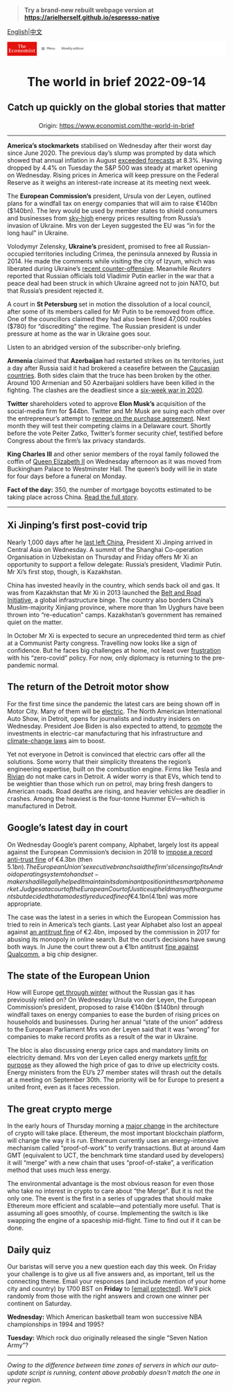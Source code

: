> **Try a brand-new rebuilt webpage version at https://arielherself.github.io/espresso-native**

[English](https://github.com/arielherself/espresso/blob/main/README.md)|[中文](https://github-com.translate.goog/arielherself/espresso/blob/main/README.md?_x_tr_sl=en&_x_tr_tl=zh-CN&_x_tr_hl=zh-CN&_x_tr_pto=wapp)



![The Economist](menubar.png)

# <p align="center">The world in brief 2022-09-14</p>

## <p align="center">Catch up quickly on the global stories that matter</p>

<p align="center">Origin: <a href="https://www.economist.com/the-world-in-brief">https://www.economist.com/the-world-in-brief</a><hr>

<strong>America’s stockmarkets</strong> stabilised on Wednesday after their worst day since June 2020. The previous day’s slump was prompted by data which showed that annual inflation in August [exceeded forecasts](https://www.economist.com/finance-and-economics/2022/09/13/america-still-has-an-inflation-problem) at 8.3%. Having dropped by 4.4% on Tuesday the S&amp;P 500 was steady at market opening on Wednesday. Rising prices in America will keep pressure on the Federal Reserve as it weighs an interest-rate increase at its meeting next week.

The <strong>European Commission’s</strong> president, Ursula von der Leyen, outlined plans for a windfall tax on energy companies that will aim to raise €140bn ($140bn). The levy would be used by member states to shield consumers and businesses from [sky-high](https://www.economist.com/europe/2022/09/05/europe-scrambles-to-protect-citizens-from-sky-high-energy-prices) energy prices resulting from Russia’s invasion of Ukraine. Mrs von der Leyen suggested the EU was “in for the long haul” in Ukraine.

Volodymyr Zelensky, <strong>Ukraine’s </strong>president, promised to free all Russian-occupied territories including Crimea, the peninsula annexed by Russia in 2014. He made the comments while visiting the city of Izyum, which was liberated during Ukraine’s [recent counter-offensive](https://www.economist.com/europe/2022/09/11/is-russia-on-the-run). Meanwhile <em>Reuters </em>reported that Russian officials told Vladimir Putin earlier in the war that a peace deal had been struck in which Ukraine agreed not to join NATO, but that Russia’s president rejected it.

A court in <strong>St Petersburg </strong>set in motion the dissolution of a local council, after some of its members called for Mr Putin to be removed from office. One of the councillors claimed they had also been fined 47,000 roubles ($780) for “discrediting” the regime. The Russian president is under pressure at home as the war in Ukraine goes sour.

Listen to an abridged version of the subscriber-only briefing.

<strong>Armenia </strong>claimed that <strong>Azerbaijan </strong>had restarted strikes on its territories, just a day after Russia said it had brokered a ceasefire between the [Caucasian countries](https://www.economist.com/the-economist-explains/2022/09/13/why-azerbaijan-and-armenia-are-fighting-again). Both sides claim that the truce has been broken by the other. Around 100 Armenian and 50 Azerbaijani soldiers have been killed in the fighting. The clashes are the deadliest since a [six-week war in 2020](https://www.economist.com/europe/2020/11/12/a-peace-deal-ends-a-bloody-war-over-nagorno-karabakh).

<strong>Twitter</strong> shareholders voted to approve <strong>Elon Musk’s</strong> acquisition of the social-media firm for $44bn. Twitter and Mr Musk are suing each other over the entrepreneur’s attempt to [renege on the purchase agreement](https://www.economist.com/business/2022/07/11/with-or-without-elon-musk-twitter-is-overdue-a-shake-up). Next month they will test their competing claims in a Delaware court. Shortly before the vote Peiter Zatko, Twitter’s former security chief, testified before Congress about the firm’s lax privacy standards.

<strong>King Charles III</strong> and other senior members of the royal family followed the coffin of [Queen Elizabeth II](https://www.economist.com/obituary/2022/09/08/elizabeth-ii-never-laid-down-the-heavy-weight-of-the-crown) on Wednesday afternoon as it was moved from Buckingham Palace to Westminster Hall. The queen’s body will lie in state for four days before a funeral on Monday.

<strong>Fact of the day:</strong> 350, the number of mortgage boycotts estimated to be taking place across China. [Read the full story](https://www.economist.com/finance-and-economics/2022/09/12/chinas-ponzi-like-property-market-is-eroding-faith-in-the-state).

----------

## Xi Jinping’s first post-covid trip

Nearly 1,000 days after he [last left China](https://www.economist.com/china/2022/09/08/xi-jinping-will-at-last-venture-abroad-again), President Xi Jinping arrived in Central Asia on Wednesday. A summit of the Shanghai Co-operation Organisation in Uzbekistan on Thursday and Friday offers Mr Xi an opportunity to support a fellow delegate: Russia’s president, Vladimir Putin. Mr Xi’s first stop, though, is Kazakhstan.

China has invested heavily in the country, which sends back oil and gas. It was from Kazakhstan that Mr Xi in 2013 launched the [Belt and Road Initiative](https://www.economist.com/the-economist-explains/2017/05/14/what-is-chinas-belt-and-road-initiative), a global infrastructure binge. The country also borders China’s Muslim-majority Xinjiang province, where more than 1m Uyghurs have been thrown into “re-education” camps. Kazakhstan’s government has remained quiet on the matter.

In October Mr Xi is expected to secure an unprecedented third term as chief at a Communist Party congress. Travelling now looks like a sign of confidence. But he faces big challenges at home, not least over [frustration](https://www.economist.com/china/2022/09/08/public-patience-with-zero-covid-is-wearing-thin-in-china) with his “zero-covid” policy. For now, only diplomacy is returning to the pre-pandemic normal.

## The return of the Detroit motor show

For the first time since the pandemic the latest cars are being shown off in Motor City. Many of them will be [electric](https://www.economist.com/graphic-detail/2022/06/02/the-electric-vehicle-revolution-is-not-happening-fast-enough). The North American International Auto Show, in Detroit, opens for journalists and industry insiders on Wednesday. President Joe Biden is also expected to attend, to [promote](https://www.economist.com/united-states/2022/09/13/joe-bidens-industrial-policy-is-big-bold-and-fraught-with-difficulty) the investments in electric-car manufacturing that his infrastructure and [climate-change laws](https://www.economist.com/leaders/2022/08/08/americas-climate-plus-spending-bill-is-flawed-but-essential) aim to boost.  
  
 Yet not everyone in Detroit is convinced that electric cars offer all the solutions. Some worry that their simplicity threatens the region’s engineering expertise, built on the combustion engine. Firms like Tesla and [Rivian](https://www.economist.com/graphic-detail/2021/11/10/rivians-giant-listing-comes-amid-huge-losses) do not make cars in Detroit. A wider worry is that EVs, which tend to be weightier than those which run on petrol, may bring fresh dangers to American roads. Road deaths are rising, and heavier vehicles are deadlier in crashes. Among the heaviest is the four-tonne Hummer EV—which is manufactured in Detroit.

## Google’s latest day in court

On Wednesday Google’s parent company, Alphabet, largely lost its appeal against the European Commission’s decision in 2018 to [impose a record anti-trust fine](https://www.economist.com/business/2018/07/21/google-is-fined-eu43bn-in-the-biggest-ever-antitrust-penalty) of €4.3bn (then $5.1bn). The European Union’s executive branch said the firm’s licensing of its Android operating system to handset-makers had illegally helped it maintain its dominant position in the smartphone market. Judges at a court of the European Court of Justice upheld many of the arguments but decided that a modestly reduced fine of €4.1bn ($4.1bn) was more appropriate.

The case was the latest in a series in which the European Commission has tried to rein in America’s tech giants. Last year Alphabet also lost an appeal against [an antitrust fine](https://www.economist.com/business/2017/07/01/the-european-commission-levies-a-huge-fine-on-google) of €2.4bn, imposed by the commission in 2017 for abusing its monopoly in online search. But the court’s decisions have swung both ways. In June the court threw out a €1bn antitrust [fine against Qualcomm](https://www.economist.com/business/2018/01/27/qualcomm-is-fined-for-anti-competitive-practices-again), a big chip designer.

## The state of the European Union

How will Europe [get through winter](https://www.economist.com/leaders/2022/09/08/how-to-deal-with-europes-energy-crisis) without the Russian gas it has previously relied on? On Wednesday Ursula von der Leyen, the European Commission’s president, proposed to raise €140bn ($140bn) through windfall taxes on energy companies to ease the burden of rising prices on households and businesses. During her annual “state of the union” address to the European Parliament Mrs von der Leyen said that it was “wrong” for companies to make record profits as a result of the war in Ukraine.

The bloc is also discussing energy price caps and mandatory limits on electricity demand. Mrs von der Leyen called energy markets [unfit for purpose](https://www.economist.com/finance-and-economics/2022/09/08/europes-energy-market-was-not-built-for-this-crisis) as they allowed the high price of gas to drive up electricity costs. Energy ministers from the EU’s 27 member states will thrash out the details at a meeting on September 30th. The priority will be for Europe to present a united front, even as it faces recession.

## The great crypto merge

In the early hours of Thursday morning a [major change](https://www.economist.com/finance-and-economics/2022/09/06/the-future-of-crypto-is-at-stake-in-ethereums-switch) in the architecture of crypto will take place. Ethereum, the most important blockchain platform, will change the way it is run. Ethereum currently uses an energy-intensive mechanism called “proof-of-work” to verify transactions. But at around 4am GMT (equivalent to UCT, the benchmark time standard used by developers) it will “merge” with a new chain that uses “proof-of-stake”, a verification method that uses much less energy.  
  
 The environmental advantage is the most obvious reason for even those who take no interest in crypto to care about “the Merge”. But it is not the only one. The event is the first in a series of upgrades that should make Ethereum more efficient and scalable—and potentially more useful. That is assuming all goes smoothly, of course. Implementing the switch is like swapping the engine of a spaceship mid-flight. Time to find out if it can be done.

## Daily quiz

Our baristas will serve you a new question each day this week. On Friday your challenge is to give us all five answers and, as important, tell us the connecting theme. Email your responses (and include mention of your home city and country) by 1700 BST on <strong>Friday</strong> to [<span class="__cf_email__" data-cfemail="49183c20330c3a393b2c3a3a26092c2a26272624203a3d672a2624">[email&#160;protected]</span>](https://mail.google.com/mail/?view=cm&amp;fs=1&amp;tf=1&amp;to=QuizEspresso@economist.com). We’ll pick randomly from those with the right answers and crown one winner per continent on Saturday.

<strong>Wednesday:</strong> Which American basketball team won successive NBA championships in 1994 and 1995?  
  
<strong>Tuesday:</strong> Which rock duo originally released the single “Seven Nation Army”?

----------

*Owing to the difference between time zones of servers in which our auto-update script is running, content above probably doesn't match the one in your region.*
